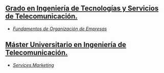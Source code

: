 ## [Grado en Ingeniería de Tecnologías y Servicios de Telecomunicación.](http://www.upv.es/titulaciones/GITTEL/indexc.html)    
  - [*Fundamentos de Organización de Empresas*](http://www.upv.es/titulaciones/GITTEL/menu_1013789c.html)    

## [Máster Universitario en Ingeniería de Telecomunicación.](http://www.upv.es/titulaciones/MUITEL/indexc.html)
  - [*Services Marketing*](http://www.upv.es/titulaciones/MUITEL/menu_1015031c.html)
